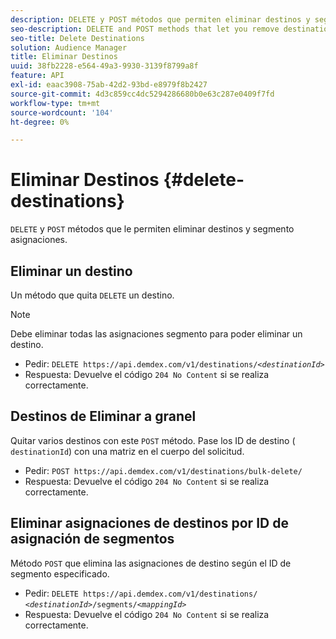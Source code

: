 ```yaml
---
description: DELETE y POST métodos que permiten eliminar destinos y segmento asignaciones.
seo-description: DELETE and POST methods that let you remove destinations and segment mappings.
seo-title: Delete Destinations
solution: Audience Manager
title: Eliminar Destinos
uuid: 38fb2228-e564-49a3-9930-3139f8799a8f
feature: API
exl-id: eaac3908-75ab-42d2-93bd-e8979f8b2427
source-git-commit: 4d3c859cc4dc5294286680b0e63c287e0409f7fd
workflow-type: tm+mt
source-wordcount: '104'
ht-degree: 0%

---
```


# Eliminar Destinos {#delete-destinations}

`DELETE` y `POST` métodos que le permiten eliminar destinos y segmento asignaciones.

<!-- r_delete_destinations_all.xml -->

## Eliminar un destino

Un método que quita `DELETE` un destino.

>[!NOTE]
>
>Debe eliminar todas las asignaciones segmento para poder eliminar un destino.

* Pedir: `DELETE https://api.demdex.com/v1/destinations/`*`<destinationId>`*
* Respuesta: Devuelve el código `204 No Content` si se realiza correctamente.

## Destinos de Eliminar a granel

Quitar varios destinos con este `POST` método. Pase los ID de destino ( `destinationId`) con una matriz en el cuerpo del solicitud.

* Pedir: `POST https://api.demdex.com/v1/destinations/bulk-delete/`
* Respuesta: Devuelve el código `204 No Content` si se realiza correctamente.

## Eliminar asignaciones de destinos por ID de asignación de segmentos

Método `POST` que elimina las asignaciones de destino según el ID de segmento especificado.

* Pedir: `DELETE https://api.demdex.com/v1/destinations/` *`<destinationId>`*`/segments/`*`<mappingId>`*
* Respuesta: Devuelve el código `204 No Content` si se realiza correctamente.
